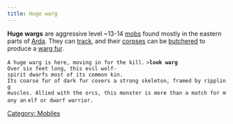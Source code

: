 ```yaml
---
title: Huge warg
---
```


**Huge wargs** are aggressive level ~13-14 [mobs](mob "wikilink") found
mostly in the eastern parts of [Arda](Arda "wikilink"). They can
[track](track "wikilink"), and their [corpses](corpse "wikilink") can be
[butchered](butcher "wikilink") to produce a [warg
fur](warg_fur "wikilink").

`A huge warg is here, moving in for the kill.`
`>`**`look warg`**
`Over six feet long, this evil wolf-spirit dwarfs most of its common kin.`
`Its coarse fur of dark fur covers a strong skeleton, framed by rippling`
`muscles. Allied with the orcs, this monster is more than a match for many an`
`elf or dwarf warrior.`

[Category: Mobiles](Category:_Mobiles "wikilink")